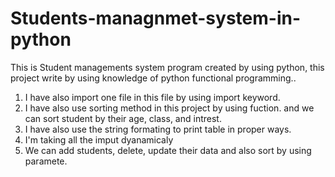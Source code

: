 # Students-managnmet-system-in-python
This is Student managements system  program created by using python, this project write by using knowledge of python functional programming..


1) I have also import one file in this file by using import keyword. 
2) I have also use sorting method in this project by using fuction. and we can sort student by their age, class, and intrest.
3) I have also use the string formating to print table in proper ways.
4) I'm taking all the imput dyanamicaly 
5) We can add students, delete, update their data and also sort by using paramete.
